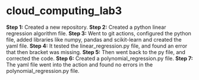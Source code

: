 # cloud_computing_lab3
**Step 1:**
  Created a new repository.
**Step 2:**
  Created a python linear regression algorithm file.
**Step 3:**
  Went to git actions, configured the python file, added libraries like numpy, pandas and scikit-learn and created the yaml file.
**Step 4:**
  It tested the linear_regression.py file, and found an error that then bracket was missing.
**Step 5:**
  Then went back to the py file, and corrected the code.
**Step 6:**
  Created a polynomial_regression.py file.
**Step 7:**
  The yaml file went into the action and found no errors in the polynomial_regression.py file.
